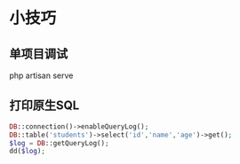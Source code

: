 # 小技巧

## 单项目调试

php artisan serve

## 打印原生SQL

```php
DB::connection()->enableQueryLog();
DB::table('students')->select('id','name','age')->get();
$log = DB::getQueryLog();
dd($log);
```